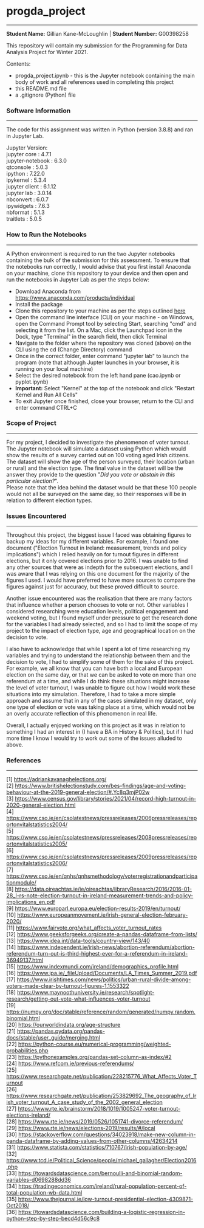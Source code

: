 # progda_project  
***  

**Student Name:** Gillian Kane-McLoughlin | **Student Number:** G00398258  

This repository will contain my submission for the Programming for Data Analysis Project for Winter 2021.  

Contents:  
- progda_project.ipynb - this is the Jupyter notebook containing the main body of work and all references used in completing this project
- this README.md file  
- a .gitignore (Python) file  

### Software Information
***
The code for this assignment was written in Python (version 3.8.8) and ran in Jupyter Lab.    

Jupyter Version:  
jupyter core : 4.7.1  
jupyter-notebook : 6.3.0  
qtconsole : 5.0.3  
ipython : 7.22.0  
ipykernel : 5.3.4  
jupyter client : 6.1.12  
jupyter lab : 3.0.14  
nbconvert : 6.0.7  
ipywidgets : 7.6.3  
nbformat : 5.1.3  
traitlets : 5.0.5   

### How to Run the Notebooks 
***
A Python environment is required to run the two Jupyter notebooks containing the bulk of the submission for this assessment. To ensure that the notebooks run correctly, I would advise that you first install Anaconda on your machine, clone this repository to your device and then open and run the notebooks in Jupyter Lab as per the steps below:  
- Download Anaconda from https://www.anaconda.com/products/individual  
- Install the package  
- Clone this repository to your machine as per the steps outlined [here](https://docs.github.com/en/repositories/creating-and-managing-repositories/cloning-a-repository)    
- Open the command line interface (CLI) on your machine - on Windows, open the Command Prompt tool by selecting Start, searching "cmd" and selecting it from the list. On a Mac, click the Launchpad icon in the Dock, type "Terminal" in the search field, then click Terminal  
- Navigate to the folder where the repository was cloned (above) on the CLI using the cd (Change Directory) command  
- Once in the correct folder, enter command "jupyter lab" to launch the program (note that although Jupter launches in your browser, it is running on your local machine)  
- Select the desired notebook from the left hand pane (cao.ipynb or pyplot.ipynb)  
- **Important:** Select "Kernel" at the top of the notebook and click "Restart Kernel and Run All Cells"  
- To exit Jupyter once finished, close your browser, return to the CLI and enter command CTRL+C  

### Scope of Project  
***  
For my project, I decided to investigate the phenomenon of voter turnout. The Jupyter notebook will simulate a dataset using Python which would show the results of a survey carried out on 100 voting aged Irish citizens. The dataset will show the age of the person surveyed, their location (urban or rural) and the election type. The final value in the dataset will be the answer they provide to the question "_Did you vote or abstain in this particular election?_".  
Please note that the idea behind the dataset would be that these 100 people would not all be surveyed on the same day, so their responses will be in relation to different election types.   

### Issues Encountered
***
Throughout this project, the biggest issue I faced was obtaining figures to backup my ideas for my different variables. For example, I found one document ("Election Turnout in Ireland: measurement, trends and policy implications") which I relied heavily on for turnout figures in different elections, but it only covered elections prior to 2016. I was unable to find any other sources that were as indepth for the subsequent elections, and I was aware that I was relying on this one document for the majority of the figures I used. I would have preferred to have more sources to compare the figures against just for accuracy, but these proved difficult to source.  

Another issue encountered was the realisation that there are many factors that influence whether a person chooses to vote or not. Other variables I considered researching were education levels, political engagement and weekend voting, but I found myself under pressure to get the research done for the variables I had already selected, and so I had to limit the scope of my project to the impact of election type, age and geographical location on the decision to vote.  

I also have to acknowledge that while I spent a lot of time researching my variables and trying to understand the relationship between them and the decision to vote, I had to simplify some of them for the sake of this project. For example, we all know that you can have both a local and European election on the same day, or that we can be asked to vote on more than one referendum at a time, and while I do think these situations might increase the level of voter turnout, I was unable to figure out how I would work these situations into my simulation. Therefore, I had to take a more simple approach and assume that in any of the cases simulated in my dataset, only one type of election or vote was taking place at a time, which would not be an overly accurate reflection of this phenomenon in real life.  

Overall, I actually enjoyed working on this project as it was in relation to something I had an interest in (I have a BA in History & Politics), but if I had more time I know I would try to work out some of the issues alluded to above.  

### References
***
[1] https://adriankavanaghelections.org/  
[2] https://www.britishelectionstudy.com/bes-findings/age-and-voting-behaviour-at-the-2019-general-election/#.Yc8q3mjP02w  
[3] https://www.census.gov/library/stories/2021/04/record-high-turnout-in-2020-general-election.html  
[4] https://www.cso.ie/en/csolatestnews/pressreleases/2006pressreleases/reportonvitalstatistics2004/  
[5] https://www.cso.ie/en/csolatestnews/pressreleases/2008pressreleases/reportonvitalstatistics2005/  
[6] https://www.cso.ie/en/csolatestnews/pressreleases/2009pressreleases/reportonvitalstatistics2006/  
[7] https://www.cso.ie/en/qnhs/qnhsmethodology/voterregistrationandparticipationmodule/  
[8] https://data.oireachtas.ie/ie/oireachtas/libraryResearch/2016/2016-01-28_l-rs-note-election-turnout-in-ireland-measurement-trends-and-policy-implications_en.pdf  
[9] https://www.europarl.europa.eu/election-results-2019/en/turnout/  
[10] https://www.europeanmovement.ie/irish-general-election-february-2020/  
[11] https://www.fairvote.org/what_affects_voter_turnout_rates  
[12] https://www.geeksforgeeks.org/create-a-pandas-dataframe-from-lists/  
[13] https://www.idea.int/data-tools/country-view/143/40  
[14] https://www.independent.ie/irish-news/abortion-referendum/abortion-referendum-turn-out-is-third-highest-ever-for-a-referendum-in-ireland-36949137.html  
[15] https://www.indexmundi.com/ireland/demographics_profile.html  
[16] https://www.ipa.ie/_fileUpload/Documents/LA_Times_Summer_2019.pdf  
[17] https://www.irishtimes.com/news/politics/urban-rural-divide-among-voters-made-clear-by-turnout-figures-1.1553322  
[18] https://www.maynoothuniversity.ie/research/spotlight-research/getting-out-vote-what-influences-voter-turnout  
[19] https://numpy.org/doc/stable/reference/random/generated/numpy.random.binomial.html  
[20] https://ourworldindata.org/age-structure  
[21] https://pandas.pydata.org/pandas-docs/stable/user_guide/merging.html  
[22] https://python-course.eu/numerical-programming/weighted-probabilities.php  
[23] https://pythonexamples.org/pandas-set-column-as-index/#2  
[24] https://www.refcom.ie/previous-referendums/  
[25] https://www.researchgate.net/publication/228215776_What_Affects_Voter_Turnout  
[26] https://www.researchgate.net/publication/253829692_The_geography_of_Irish_voter_turnout_A_case_study_of_the_2002_general_election  
[27] https://www.rte.ie/brainstorm/2018/1019/1005247-voter-turnout-elections-ireland/  
[28] https://www.rte.ie/news/2019/0526/1051741-divorce-referendum/  
[29] https://www.rte.ie/news/elections-2019/results/#/local  
[30] https://stackoverflow.com/questions/34023918/make-new-column-in-panda-dataframe-by-adding-values-from-other-columns/42634214  
[31] https://www.statista.com/statistics/710767/irish-population-by-age/  
[32] https://www.tcd.ie/Political_Science/people/michael_gallagher/Election2016.php  
[33] https://towardsdatascience.com/bernoulli-and-binomial-random-variables-d0698288dd36  
[34] https://tradingeconomics.com/ireland/rural-population-percent-of-total-population-wb-data.html  
[35] https://www.thejournal.ie/low-turnout-presidential-election-4309871-Oct2018/  
[36] https://towardsdatascience.com/building-a-logistic-regression-in-python-step-by-step-becd4d56c9c8  